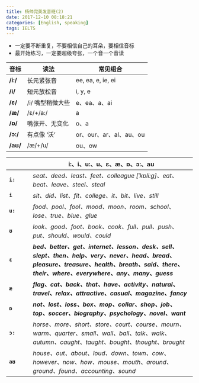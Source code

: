 ```yaml
---
title: 杨帅完美发音班(2) 
date: 2017-12-10 08:18:21
categories: [English, speaking]
tags: IELTS
---
```


- 一定要不断重复，不要相信自己的耳朵，要相信音标
- 最开始练习，一定要超级夸张，一个音一个音读

<!--more-->

音标 | 读法 | 常见组合
------- | ------- | ------- 
**/i:/** | 长元紧张音 | ee, ea, e, ie, ei 
**/i/** | 短元放松音 | i, y, e
**/ɛ/** | /i/ 嘴型稍微大些 | e、ea、a、ai 
**/æ/** | /ɛ/+/a:/ | a
**/ɒ/** | 嘴张开、无变化 | o、a
**/ɔ:/** | 有点像 ‘沃’ | or、our、ar、al、au、ou
**/aʊ/** | /æ/+/u/ | ou、ow

<!--more-->

&emsp;&emsp;&emsp; |  i:、i、u:、u、ɛ、æ、ɒ、ɔ:、aʊ
------- | ------- 
**`i:`** | *seat、deed、least、feet、colleague [ˈkɒli:g]、eat、beat、leave、steel、steal*
**`i`** | *sit、did、list、fit、college、it、bit、live、still*
**`u:`** | *food、pool、fool、mood、moon、room、school、lose、true、blue、glue*
**`ʊ`** | *look、good、foot、book、cook、full、pull、push、put、should、would、could*
**`ɛ`** | ***bed、better、get、internet、lesson、desk、sell、slept、then、help、very、never、head、bread、pleasure、treasure、health、breath、said、there、their、where、everywhere、any、many、guess***
**`æ`** | ***flag、cat、back、that、have、activity、natural、travel、relax、attractive、casual、magazine、fancy***
**`ɒ`** | ***not、lost、loss、box、mop、collar、shop、job、top、soccer、biography、psychology、novel、want***
**`ɔ:`** | *horse、more、short、store、court、course、mourn、warm、quarter、small、wall、ball、talk、walk、autumn、caught、taught、bought、thought、brought*
**`aʊ`** | *house、out、about、loud、down、town、cow、however、now、how、mouse、mouth、around、ground、found、accounting、sound*